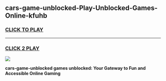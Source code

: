 
## cars-game-unblocked-Play-Unblocked-Games-Online-kfuhb
<h3>
<a href="https://premium76.site?title=cars-game-unblocked&ref=25A">CLICK TO PLAY</a></h3>
<hr>

<h3>
<a href="https://premium76.site?title=cars-game-unblocked&ref=25A">CLICK 2 PLAY</a>
  
</h3>

<a href="https://premium76.site?title=cars-game-unblocked&ref=25A"><img src="https://clearcache.store/games.png"></a>


**cars-game-unblocked games unblocked: Your Gateway to Fun and Accessible Online Gaming**
